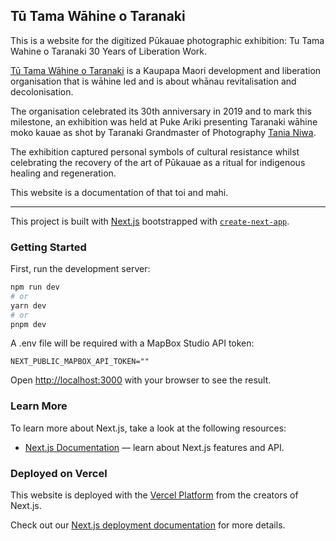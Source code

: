 ## Tū Tama Wāhine o Taranaki

This is a website for the digitized Pūkauae photographic exhibition: Tu Tama Wahine o Taranaki 30 Years of Liberation Work.

[Tū Tama Wāhine o Taranaki](https://www.tutamawahine.org.nz/) is a Kaupapa Maori development and liberation organisation that is wāhine led and is about whānau revitalisation and decolonisation.

The organisation celebrated its 30th anniversary in 2019 and to mark this milestone, an exhibition was held at Puke Ariki presenting Taranaki wāhine moko kauae as shot by Taranaki Grandmaster of Photography [Tania Niwa](https://tanianiwa.com/).

The exhibition captured personal symbols of cultural resistance whilst celebrating the recovery of the art of Pūkauae as a ritual for indigenous healing and regeneration.

This website is a documentation of that toi and mahi.

***

This project is built with [Next.js](https://nextjs.org/) bootstrapped with [`create-next-app`](https://github.com/vercel/next.js/tree/canary/packages/create-next-app).

### Getting Started

First, run the development server:

```bash
npm run dev
# or
yarn dev
# or
pnpm dev
```

A .env file will be required with a MapBox Studio API token:

```
NEXT_PUBLIC_MAPBOX_API_TOKEN=""
```

Open [http://localhost:3000](http://localhost:3000) with your browser to see the result.

### Learn More

To learn more about Next.js, take a look at the following resources:

- [Next.js Documentation](https://nextjs.org/docs) — learn about Next.js features and API.

### Deployed on Vercel

This website is deployed with the [Vercel Platform](https://vercel.com/new?utm_medium=default-template&filter=next.js&utm_source=create-next-app&utm_campaign=create-next-app-readme) from the creators of Next.js.

Check out our [Next.js deployment documentation](https://nextjs.org/docs/deployment) for more details.
